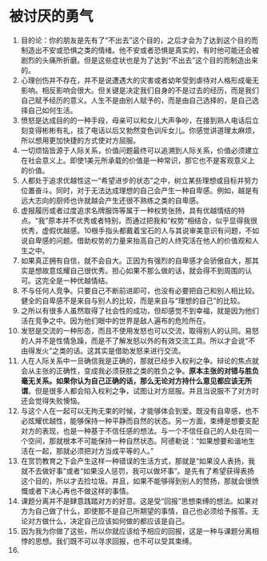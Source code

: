# 被讨厌的勇气

1. 目的论：你的朋友是先有了“不出去”这个目的，之后才会为了达到这个目的而制造出不安或恐惧之类的情绪。他不安或者恐惧是真实的，有时他可能还会被剧烈的头痛所折磨。但是这些症状也是为了达到“不出去”这个目的而制造出来的。
2. 心理创伤并不存在，并不是说遭遇大的灾害或者幼年受到虐待对人格形成毫无影响。相反影响会很大。但关键是决定我们自身的不是过去的经历，而是我们自己赋予经历的意义。人生不是由别人赋予的，而是由自己选择的，是自己选择自己如何生活。
3. 愤怒是达成目的的一种手段，母亲可以和女儿大声争吵，在接到熟人电话后立刻变得彬彬有礼，挂了电话以后又勃然变色训斥女儿。你感觉讲道理太麻烦，所以想用更加快捷的方式使对方屈服。
4. 一切烦恼皆源于人际关系，价值问题最终可以追溯到人际关系，价值必须建立在社会意义上。即使1美元所承载的价值是一种常识，那它也不是客观意义上的价值。
5. 人都处于追求优越性这一“希望进步的状态”之中，树立某些理想或目标并努力位置奋斗。同时，对于无法达成理想的自己会产生一种自卑感。例如，越是有远大志向的厨师也许就越会产生还很不熟练之类的自卑感。
6. 虚报履历或者过度追求名牌服饰等属于一种权势张扬，具有优越情结的特点。“我”原本并不优秀或者特别，而通过把我和“权势”相结合，似乎显得我很优秀，虚假优越感。10根手指头都戴着宝石的人与其说审美意识有问题，不如说自卑感的问题。借助权势的力量来抬高自己的人终究活在他人的价值观和人生之中。
7. 如果真正拥有自信，就不会自大。正因为有强烈的自卑感才会骄傲自大，那其实是想故意炫耀自己很优秀。担心如果不那么做的话，就会得不到周围的认可。这完全是一种优越情结。
8. 不与任何人竞争。只要自己不断前进即可，也没有必要把自己和别人相比较。健全的自卑感不是来自与别人的比较，而是来自与“理想的自己”的比较。
9. 之所以有很多人虽然取得了社会性的成功，但却感觉不到幸福，就是因为他们活在竞争之中。因为他们眼中的世界是敌人遍布的危险所在。
10. 发怒是交流的一种形态，而且不使用发怒也可以交流，取得别人的认同。易怒的人并不是性情急躁，而是不了解发怒以外的有效交流工具。所以才会说“不由得发火”之类的话。这其实是借助发怒来进行交流。
11. 人在人际关系中一旦确信我是正确的，那就已经步入权利之争。辩论的焦点就会从主张的正确性，变成我必须获胜之类的胜负之争。**原本主张的对错与胜负毫无关系。如果你认为自己正确的话，那么无论对方持什么意见都应该无所谓**。但是很多人都会陷入权利之争，试图让对方屈服。并且当说服不了对方时还会觉得失败懊恼。
12. 与这个人在一起可以无拘无束的时候，才能够体会到爱。既没有自卑感，也不必炫耀优越性，能够保持一种平静而自然的状态。另一方面，束缚是想要支配对方的表现，也是一种基于不信任感的想法。与一个不信任自己的人处在同一个空间，那就根本不可能保持一种自然状态。阿德勒说：“如果想要和谐地生活在一起，那就必须把对方当成平等的人。”
13. 在赏罚教育之下会产生这样一种错误的生活方式，那就是“如果没人表扬，我就不去做好事”或者“如果没人惩罚，我可以做坏事”。是先有了希望获得表扬这个目的，所以才去捡垃圾。并且，如果不能够得到别人的赞扬，那就会很愤慨或者下决心再也不做这样的事情。
14. 课题分离并不是肆意践踏对方的好意。这是受“回报”思想束缚的想法。如果对方为自己做了什么，即使那不是自己所期望的事情，自己也必须给予报答。无论对方做什么，决定自己应该如何做的都应该是自己。
15. 因为我为你做了这些，所以你就应该给予相应的回报，这是一种与课题分离相悖的思想。我们既不可以寻求回报，也不可以受其束缚。
16. 
